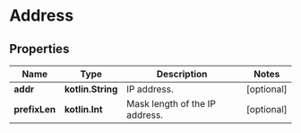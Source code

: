 # Address

## Properties

| Name          | Type              | Description                    | Notes      |
|---------------|-------------------|--------------------------------|------------|
| **addr**      | **kotlin.String** | IP address.                    | [optional] |
| **prefixLen** | **kotlin.Int**    | Mask length of the IP address. | [optional] |



